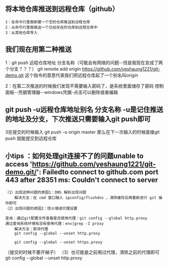 ## 将本地仓库推送到远程仓库（github）
    1：在命令行里面新建一个空的仓库推送到远程仓库
    2：从命令行里面推送一个已经存在的仓库到远程仓库中
    3：从其他仓库导入
## 我们现在用第二种推送
1：git push 远程仓库地址 分支名称（可能会有网络的问题--但是我现在变成了两个分支？？？）
    git remote add origin https://github.com/yeshaung1221/git-demo.git
这个指令的意思代表我们把远程仓库起了一个别名叫origin  


2：在第二次推送的时候我们发现不需要输入密码了，是系统里面储存了密码 
控制面板--凭据管理器--windows凭据-点击可以删除或者编辑

## git push -u远程仓库地址别名 分支名称 -u是记住推送的地址及分支，下次推送只需要输入git push即可
3在提交的时候输入 git push -u origin master
    那么在下一次输入的时候直接git push 就能提交到远程仓库

## 小tips  ：如何处理git连接不了的问题unable to access 'https://github.com/yeshaung1221/git-demo.git/': Failedto connect to github.com port 443 after 28351 ms: Couldn't connect to server

    （1）出现这种问题的原因1：DNS 解析出现问题
        解决方法：在 cmd 窗口输入 ipconfig/flushdns ，清除缓存后再重新进行 git 操作即可
    （2）出现问题的原因2：防火墙或代理设置
    
    查询：通过git配置文件查看是否使用代理：git config --global http.proxy
    通过查询系统环境有没有使用代理：env|grep -I proxy
        解决方法：取消代理
        git config --global --unset http.proxy
 
        git config --global --unset https.proxy
（提交的时候不要开梯子）
    （3）也可能是之前用过代理，清除之前的代理即可
    git config --global --unset http.proxy
